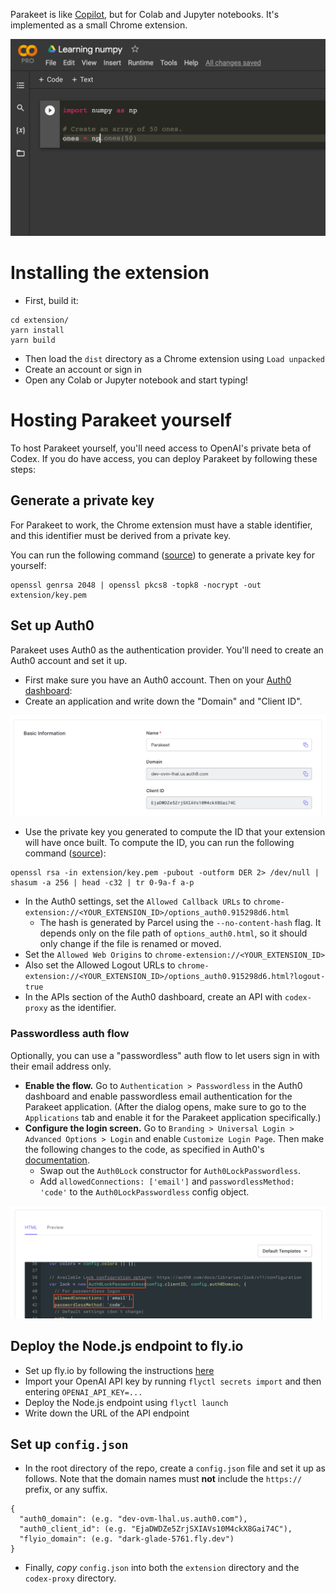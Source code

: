 Parakeet is like [Copilot](https://copilot.github.com/), but for Colab and Jupyter notebooks. It's implemented as a small Chrome extension.

![Example of usage](./example.png)

# Installing the extension

- First, build it:

```
cd extension/
yarn install
yarn build
```

- Then load the `dist` directory as a Chrome extension using `Load unpacked`
- Create an account or sign in
- Open any Colab or Jupyter notebook and start typing!

# Hosting Parakeet yourself

To host Parakeet yourself, you'll need access to OpenAI's private beta of Codex. If you do have access, you can deploy Parakeet by following these steps:

## Generate a private key

For Parakeet to work, the Chrome extension must have a stable identifier, and this identifier must be derived from a private key.

You can run the following command ([source](https://stackoverflow.com/a/46739698)) to generate a private key for yourself:

```
openssl genrsa 2048 | openssl pkcs8 -topk8 -nocrypt -out extension/key.pem
```

## Set up Auth0

Parakeet uses Auth0 as the authentication provider. You'll need to create an Auth0 account and set it up.

- First make sure you have an Auth0 account. Then on your [Auth0 dashboard](https://manage.auth0.com/):
- Create an application and write down the "Domain" and "Client ID".

![Auth0 settings](./auth0_settings.png)

- Use the private key you generated to compute the ID that your extension will have once built. To compute the ID, you can run the following command ([source](https://stackoverflow.com/a/46739698)):

```
openssl rsa -in extension/key.pem -pubout -outform DER 2> /dev/null | shasum -a 256 | head -c32 | tr 0-9a-f a-p
```

- In the Auth0 settings, set the `Allowed Callback URLs` to `chrome-extension://<YOUR_EXTENSION_ID>/options_auth0.915298d6.html`
  - The hash is generated by Parcel using the `--no-content-hash` flag. It depends only on the file path of `options_auth0.html`, so it should only change if the file is renamed or moved.
- Set the `Allowed Web Origins` to `chrome-extension://<YOUR_EXTENSION_ID>`
- Also set the Allowed Logout URLs to `chrome-extension://<YOUR_EXTENSION_ID>/options_auth0.915298d6.html?logout-true`
- In the APIs section of the Auth0 dashboard, create an API with `codex-proxy` as the identifier.

### Passwordless auth flow

Optionally, you can use a "passwordless" auth flow to let users sign in with their email address only.

- **Enable the flow.** Go to `Authentication > Passwordless` in the Auth0 dashboard and enable passwordless email authentication for the Parakeet application. (After the dialog opens, make sure to go to the `Applications` tab and enable it for the Parakeet application specifically.)
- **Configure the login screen.** Go to `Branding > Universal Login > Advanced Options > Login` and enable `Customize Login Page`. Then make the following changes to the code, as specified in Auth0's [documentation](https://auth0.com/docs/libraries/lock#passwordless-options).
  - Swap out the `Auth0Lock` constructor for `Auth0LockPasswordless`.
  - Add `allowedConnections: ['email']` and `passwordlessMethod: 'code'` to the `Auth0LockPasswordless` config object.

![The code to change](./auth0_login_screen_code.png)

## Deploy the Node.js endpoint to fly.io

- Set up fly.io by following the instructions [here](https://fly.io/docs/speedrun/)
- Import your OpenAI API key by running `flyctl secrets import` and then entering `OPENAI_API_KEY=...`
- Deploy the Node.js endpoint using `flyctl launch`
- Write down the URL of the API endpoint

## Set up `config.json`

- In the root directory of the repo, create a `config.json` file and set it up as follows. Note that the domain names must **not** include the `https://` prefix, or any suffix.

```
{
  "auth0_domain": (e.g. "dev-ovm-lhal.us.auth0.com"),
  "auth0_client_id": (e.g. "EjaDWDZe5ZrjSXIAVs10M4ckX8Gai74C"),
  "flyio_domain": (e.g. "dark-glade-5761.fly.dev")
}
```

- Finally, _copy_ `config.json` into both the `extension` directory and the `codex-proxy` directory.
